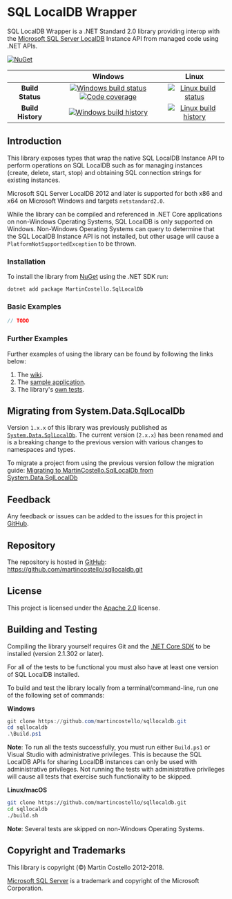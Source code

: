 # SQL LocalDB Wrapper

SQL LocalDB Wrapper is a .NET Standard 2.0 library providing interop with the [Microsoft SQL Server LocalDB](https://docs.microsoft.com/en-us/sql/relational-databases/express-localdb-instance-apis/sql-server-express-localdb-reference-instance-apis?view=sql-server-2017 "SQL Server Express LocalDB Reference - Instance APIs") Instance API from managed code using .NET APIs.

[![NuGet](https://buildstats.info/nuget/MartinCostello.SqlLocalDb)](http://www.nuget.org/packages/MartinCostello.SqlLocalDb "Download MartinCostello.SqlLocalDb from NuGet")

| | Windows | Linux |
|:-:|:-:|:-:|
| **Build Status** | [![Windows build status](https://img.shields.io/appveyor/ci/martincostello/sqllocaldb/master.svg)](https://ci.appveyor.com/project/martincostello/sqllocaldb) [![Code coverage](https://codecov.io/gh/martincostello/sqllocaldb/branch/master/graph/badge.svg)](https://codecov.io/gh/martincostello/sqllocaldb) | [![Linux build status](https://img.shields.io/travis-ci/com/martincostello/sqllocaldb/master.svg)](https://travis-ci.com/martincostello/sqllocaldb) |
| **Build History** | [![Windows build history](https://buildstats.info/appveyor/chart/martincostello/sqllocaldb?branch=master&includeBuildsFromPullRequest=false)](https://ci.appveyor.com/project/martincostello/sqllocaldb) | [![Linux build history](https://buildstats.info/travisci/chart/martincostello/sqllocaldb?branch=master&includeBuildsFromPullRequest=false)](https://travis-ci.com/martincostello/sqllocaldb) |

## Introduction

This library exposes types that wrap the native SQL LocalDB Instance API to perform operations on SQL LocalDB such as for managing instances (create, delete, start, stop) and obtaining SQL connection strings for existing instances.

Microsoft SQL Server LocalDB 2012 and later is supported for both x86 and x64 on Microsoft Windows and targets `netstandard2.0`.

While the library can be compiled and referenced in .NET Core applications on non-Windows Operating Systems, SQL LocalDB is only supported on Windows. Non-Windows Operating Systems can query to determine that the SQL LocalDB Instance API is not installed, but other usage will cause a `PlatformNotSupportedException` to be thrown.

### Installation

To install the library from [NuGet](https://www.nuget.org/packages/MartinCostello.SqlLocalDb/ "MartinCostello.SqlLocalDb on NuGet.org") using the .NET SDK run:

```
dotnet add package MartinCostello.SqlLocalDb
```

### Basic Examples

```cs
// TODO
```

### Further Examples

Further examples of using the library can be found by following the links below:

  1. The [wiki](https://github.com/martincostello/sqllocaldb/wiki/Examples "Examples in the SQL LocalDB Wrapper wiki").
  1. The [sample application](https://github.com/martincostello/sqllocaldb/tree/master/samples "TodoApp sample").
  1. The library's [own tests](https://github.com/martincostello/sqllocaldb/tree/master/tests/SqlLocalDb.Tests "View MartinCostello.SqlLocalDb's tests").

## Migrating from System.Data.SqlLocalDb

Version `1.x.x` of this library was previously published as [`System.Data.SqlLocalDb`](https://www.nuget.org/packages/System.Data.SqlLocalDb/ "System.Data.SqlLocalDb on NuGet"). The current version (`2.x.x`) has been renamed and is a breaking change to the previous version with various changes to namespaces and types.

To migrate a project from using the previous version follow the migration guide: [Migrating to MartinCostello.SqlLocalDb from System.Data.SqlLocalDb](https://github.com/martincostello/sqllocaldb/wiki/Migrating-to-MartinCostello.SqlLocalDb-from-System.Data.SqlLocalDb "Migrating to MartinCostello.SqlLocalDb from System.Data.SqlLocalDb")

## Feedback

Any feedback or issues can be added to the issues for this project in [GitHub](https://github.com/martincostello/sqllocaldb/issues "Issues for this project on GitHub.com").

## Repository

The repository is hosted in [GitHub](https://github.com/martincostello/sqllocaldb "This project on GitHub.com"): https://github.com/martincostello/sqllocaldb.git

## License

This project is licensed under the [Apache 2.0](http://www.apache.org/licenses/LICENSE-2.0.txt "The Apache 2.0 license") license.

## Building and Testing

Compiling the library yourself requires Git and the [.NET Core SDK](https://www.microsoft.com/net/download/core "Download the .NET Core SDK") to be installed (version 2.1.302 or later).

For all of the tests to be functional you must also have at least one version of SQL LocalDB installed.

To build and test the library locally from a terminal/command-line, run one of the following set of commands:

**Windows**

```powershell
git clone https://github.com/martincostello/sqllocaldb.git
cd sqllocaldb
.\Build.ps1
```

**Note**: To run all the tests successfully, you must run either `Build.ps1` or Visual Studio with administrative privileges. This is because the SQL LocalDB APIs for sharing LocalDB instances can only be used with administrative privileges. Not running the tests with administrative privileges will cause all tests that exercise such functionality to be skipped.

**Linux/macOS**

```sh
git clone https://github.com/martincostello/sqllocaldb.git
cd sqllocaldb
./build.sh
```

**Note**: Several tests are skipped on non-Windows Operating Systems.

## Copyright and Trademarks

This library is copyright (©) Martin Costello 2012-2018.

[Microsoft SQL Server](https://www.microsoft.com/en-gb/sql-server/) is a trademark and copyright of the Microsoft Corporation.
